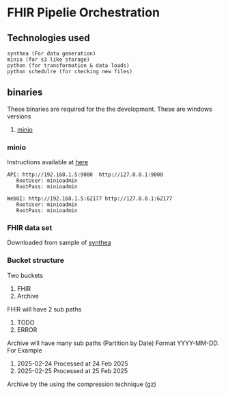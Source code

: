 # FHIR Pipelie Orchestration

## Technologies used
    synthea (For data generation)
    minio (for s3 like storage)
    python (for transformation & data loads)
    python schedulre (for checking new files)

## binaries
These binaries are required for the the development. These are windows versions
1. [minio]()
### minio
Instructions available at [here]("https://min.io/docs/minio/windows/index.html")

```
API: http://192.168.1.5:9000  http://127.0.0.1:9000
   RootUser: minioadmin
   RootPass: minioadmin

WebUI: http://192.168.1.5:62177 http://127.0.0.1:62177
   RootUser: minioadmin
   RootPass: minioadmin
```
### FHIR data set
Downloaded from sample of [synthea]("https://synthea.mitre.org/downloads")

### Bucket structure
Two buckets
1. FHIR
2. Archive

FHIR will have 2 sub paths
1. TODO
2. ERROR

Archive will have many sub paths (Partition by Date) Format YYYY-MM-DD. For Example
1. 2025-02-24 Processed at 24 Feb 2025
2. 2025-02-25 Processed at 25 Feb 2025

Archive by the using the compression technique (gz)